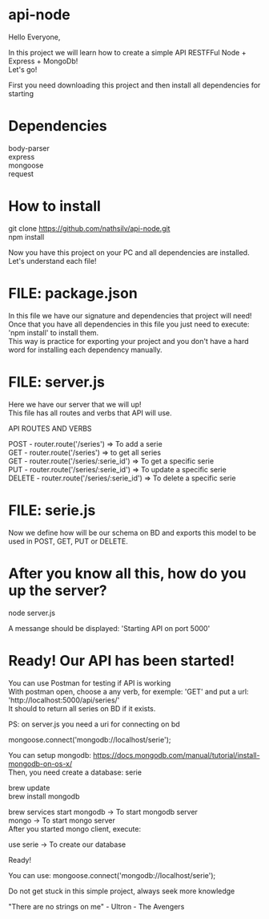 # api-node

Hello Everyone,

In this project we will learn how to create a simple API RESTFFul Node + Express + MongoDb!<br>
Let's go!

First you need downloading this project and then install all dependencies for starting

# Dependencies

body-parser<br>
express<br>
mongoose<br>
request<br>

# How to install

git clone https://github.com/nathsilv/api-node.git <br>
npm install

Now you have this project on your PC and all dependencies are installed. <br>
Let's understand  each file!

# FILE: package.json

In this file we have our signature and dependencies that project will need!<br>
Once that you have all dependencies in this file you just need to execute: 'npm install' to install them.<br>
This way is practice for exporting your project and you don't have a hard word for installing each dependency manually.

# FILE: server.js

Here we have our server that we will up!<br>
This file has all routes and verbs that API will use.<br>

API ROUTES AND VERBS<br>

POST   - router.route('/series')           => To add a serie <br>
GET    - router.route('/series')           => to get all series <br>
GET    - router.route('/series/:serie_id') => To get a specific serie <br>
PUT    - router.route('/series/:serie_id') => To update a specific serie <br>
DELETE - router.route('/series/:serie_id') => To delete a specific serie <br>

# FILE: serie.js

Now we define how will be our schema on BD and exports this model to be used in POST, GET, PUT or DELETE.

# After you know all this, how do you up the server?

node server.js<br>

A messange should be displayed: 'Starting API on port 5000'

# Ready! Our API has been started!

You can use Postman for testing if API is working<br>
With postman open, choose a any verb, for exemple: 'GET' and put a url: 'http://localhost:5000/api/series/'<br>
It should to return all series on BD if it exists.

PS: on server.js you need a uri for connecting on bd <br>

mongoose.connect('mongodb://localhost/serie'); <br>

You can setup mongodb: https://docs.mongodb.com/manual/tutorial/install-mongodb-on-os-x/ <br>
Then, you need create a database: serie <br>

brew update <br>
brew install mongodb <br>

brew services start mongodb -> To start mongodb server <br>
mongo -> To start mongo server <br>
After you started mongo client, execute:

use serie -> To create our database<br>

Ready!<br>

You can use: mongoose.connect('mongodb://localhost/serie'); <br>


Do not get stuck in this simple project, always seek more knowledge <br>

"There are no strings on me" - Ultron - The Avengers
